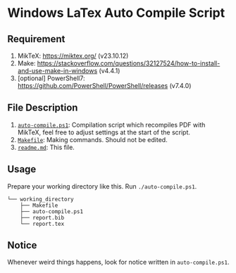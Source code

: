 # Windows LaTex Auto Compile Script

## Requirement

1. MikTeX: <https://miktex.org/> (v23.10.12)
2. Make: <https://stackoverflow.com/questions/32127524/how-to-install-and-use-make-in-windows> (v4.4.1)
3. [optional] PowerShell7: <https://github.com/PowerShell/PowerShell/releases> (v7.4.0)

## File Description

1. [```auto-compile.ps1```](./auto-compile.ps1): Compilation script which recompiles PDF with MikTeX, feel free to adjust settings at the start of the script.
2. [```Makefile```](./Makefile): Making commands. Should not be edited.
3. [```readme.md```](./readme.md): This file.

## Usage

Prepare your working directory like this. Run ```./auto-compile.ps1```.

```
└── working_directory
    ├── Makefile
    ├── auto-compile.ps1
    ├── report.bib
    └── report.tex
```

## Notice

Whenever weird things happens, look for notice written in ```auto-compile.ps1```.
